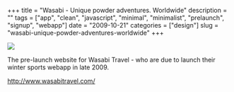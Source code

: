 +++
title = "Wasabi - Unique powder adventures. Worldwide"
description = ""
tags = ["app", "clean", "javascript", "minimal", "minimalist", "prelaunch", "signup", "webapp"]
date = "2009-10-21"
categories = ["design"]
slug = "wasabi-unique-powder-adventures-worldwide"
+++


 

  <div id="screens-thumbs" class="clearfix">
    <div class="txt-center" id="design-submission"><a href="http://www.wasabitravel.com/"><img id='bluga-thumbnail-1919' class='bluga-thumbnail large' src='http://media.konigi.com/bluga/
wt4adf22f608b31.jpg'/></a></div>  
  </div>   
<p>The pre-launch website for Wasabi Travel - who are due to launch their winter sports webapp in late 2009.</p>
<p><a href="http://www.wasabitravel.com/">http://www.wasabitravel.com/</a></p>





